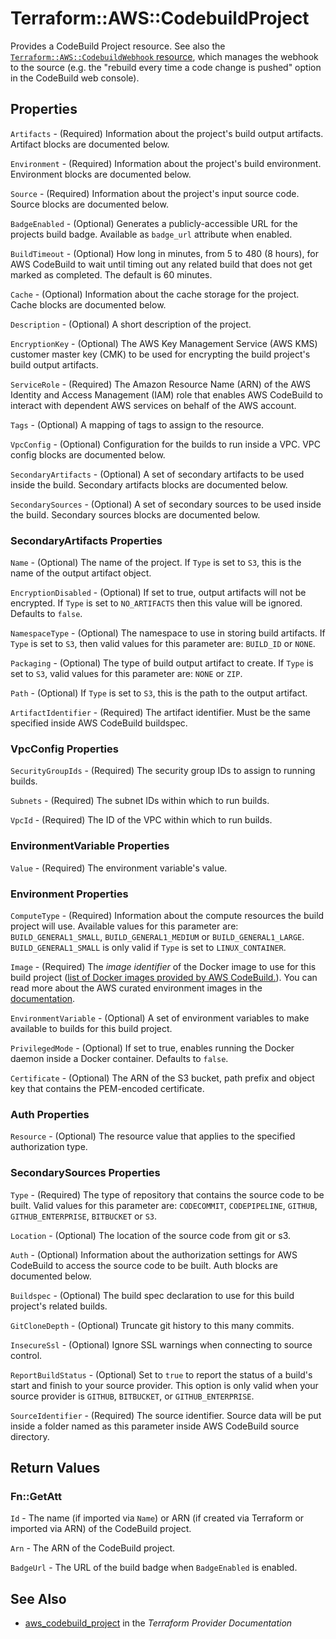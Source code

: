 # Terraform::AWS::CodebuildProject

Provides a CodeBuild Project resource. See also the [`Terraform::AWS::CodebuildWebhook` resource](/docs/providers/aws/r/codebuild_webhook.html), which manages the webhook to the source (e.g. the "rebuild every time a code change is pushed" option in the CodeBuild web console).

## Properties

`Artifacts` - (Required) Information about the project's build output artifacts. Artifact blocks are documented below.

`Environment` - (Required) Information about the project's build environment. Environment blocks are documented below.

`Source` - (Required) Information about the project's input source code. Source blocks are documented below.

`BadgeEnabled` - (Optional) Generates a publicly-accessible URL for the projects build badge. Available as `badge_url` attribute when enabled.

`BuildTimeout` - (Optional) How long in minutes, from 5 to 480 (8 hours), for AWS CodeBuild to wait until timing out any related build that does not get marked as completed. The default is 60 minutes.

`Cache` - (Optional) Information about the cache storage for the project. Cache blocks are documented below.

`Description` - (Optional) A short description of the project.

`EncryptionKey` - (Optional) The AWS Key Management Service (AWS KMS) customer master key (CMK) to be used for encrypting the build project's build output artifacts.

`ServiceRole` - (Required) The Amazon Resource Name (ARN) of the AWS Identity and Access Management (IAM) role that enables AWS CodeBuild to interact with dependent AWS services on behalf of the AWS account.

`Tags` - (Optional) A mapping of tags to assign to the resource.

`VpcConfig` - (Optional) Configuration for the builds to run inside a VPC. VPC config blocks are documented below.

`SecondaryArtifacts` - (Optional) A set of secondary artifacts to be used inside the build. Secondary artifacts blocks are documented below.

`SecondarySources` - (Optional) A set of secondary sources to be used inside the build. Secondary sources blocks are documented below.

### SecondaryArtifacts Properties

`Name` - (Optional) The name of the project. If `Type` is set to `S3`, this is the name of the output artifact object.

`EncryptionDisabled` - (Optional) If set to true, output artifacts will not be encrypted. If `Type` is set to `NO_ARTIFACTS` then this value will be ignored. Defaults to `false`.

`NamespaceType` - (Optional) The namespace to use in storing build artifacts. If `Type` is set to `S3`, then valid values for this parameter are: `BUILD_ID` or `NONE`.

`Packaging` - (Optional) The type of build output artifact to create. If `Type` is set to `S3`, valid values for this parameter are: `NONE` or `ZIP`.

`Path` - (Optional) If `Type` is set to `S3`, this is the path to the output artifact.

`ArtifactIdentifier` - (Required) The artifact identifier. Must be the same specified inside AWS CodeBuild buildspec.

### VpcConfig Properties

`SecurityGroupIds` - (Required) The security group IDs to assign to running builds.

`Subnets` - (Required) The subnet IDs within which to run builds.

`VpcId` - (Required) The ID of the VPC within which to run builds.

### EnvironmentVariable Properties

`Value` - (Required) The environment variable's value.

### Environment Properties

`ComputeType` - (Required) Information about the compute resources the build project will use. Available values for this parameter are: `BUILD_GENERAL1_SMALL`, `BUILD_GENERAL1_MEDIUM` or `BUILD_GENERAL1_LARGE`. `BUILD_GENERAL1_SMALL` is only valid if `Type` is set to `LINUX_CONTAINER`.

`Image` - (Required) The *image identifier* of the Docker image to use for this build project ([list of Docker images provided by AWS CodeBuild.](https://docs.aws.amazon.com/codebuild/latest/userguide/build-env-ref-available.html)). You can read more about the AWS curated environment images in the [documentation](https://docs.aws.amazon.com/codebuild/latest/APIReference/API_ListCuratedEnvironmentImages.html).

`EnvironmentVariable` - (Optional) A set of environment variables to make available to builds for this build project.

`PrivilegedMode` - (Optional) If set to true, enables running the Docker daemon inside a Docker container. Defaults to `false`.

`Certificate` - (Optional) The ARN of the S3 bucket, path prefix and object key that contains the PEM-encoded certificate.

### Auth Properties

`Resource` - (Optional) The resource value that applies to the specified authorization type.

### SecondarySources Properties

`Type` - (Required) The type of repository that contains the source code to be built. Valid values for this parameter are: `CODECOMMIT`, `CODEPIPELINE`, `GITHUB`, `GITHUB_ENTERPRISE`, `BITBUCKET` or `S3`.

`Location` - (Optional) The location of the source code from git or s3.

`Auth` - (Optional) Information about the authorization settings for AWS CodeBuild to access the source code to be built. Auth blocks are documented below.

`Buildspec` - (Optional) The build spec declaration to use for this build project's related builds.

`GitCloneDepth` - (Optional) Truncate git history to this many commits.

`InsecureSsl` - (Optional) Ignore SSL warnings when connecting to source control.

`ReportBuildStatus` - (Optional) Set to `true` to report the status of a build's start and finish to your source provider. This option is only valid when your source provider is `GITHUB`, `BITBUCKET`, or `GITHUB_ENTERPRISE`.

`SourceIdentifier` - (Required) The source identifier. Source data will be put inside a folder named as this parameter inside AWS CodeBuild source directory.


## Return Values

### Fn::GetAtt

`Id` - The name (if imported via `Name`) or ARN (if created via Terraform or imported via ARN) of the CodeBuild project.

`Arn` - The ARN of the CodeBuild project.

`BadgeUrl` - The URL of the build badge when `BadgeEnabled` is enabled.

## See Also

* [aws_codebuild_project](https://www.terraform.io/docs/providers/aws/r/codebuild_project.html) in the _Terraform Provider Documentation_